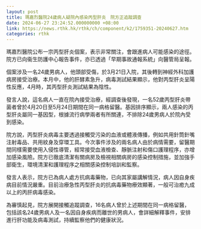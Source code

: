 ```yaml
---
layout: post
title: 瑪嘉烈醫院24歲病人疑院內感染丙型肝炎　院方正追蹤調查
date: 2024-06-27 23:24:52.000000000 +08:00
link: https://news.rthk.hk/rthk/ch/component/k2/1759351-20240627.htm
categories: rthk
---
```


瑪嘉烈醫院公布一宗丙型肝炎個案，表示非常關注，會跟進病人可能感染的途徑。院方已向衞生防護中心報告事件，亦已透過「早期事故通報系統」向醫管局呈報。

個案涉及一名24歲男病人，他頭部受傷，於3月21日入院，其後轉到神經外科加護病房接受治療。本月中，他的肝酵素急升，病毒測試結果顯示，他對丙型肝炎呈陽性反應，4月時，其丙型肝炎測試結果為陰性。

發言人說，這名病人一直在院內接受治療，經調查後發現，一名52歲丙型肝炎帶菌者曾於4月20日至5月24日期間在同一病格留醫。基因排序顯示，兩人感染的丙型肝炎屬同一基因型，根據流行病學兩者有所關連，不排除24歲男病人於院內受到感染。

院方說，丙型肝炎病毒主要透過接觸受污染的血液或體液傳播，例如共用針筒針嘴注射毒品、共用紋身及穿環工具。今次事件涉及的兩名病人由於病情需要，留醫期間同樣需要使用入侵性導管，經常接受血液檢查、靜脈注射和傷口護理程序，亦增加感染風險。院方已徹底清潔有關病房及檢視相關病房的感染控制措施，並加強手部衛生，環境清潔和護理程序之相關感染控制培訓和監察。

發言人表示，院方已為病人處方抗病毒藥物，已向其家屬講解情況，病人因自身疾病目前情況嚴重。目前治療急性丙型肝炎的抗病毒藥物療效顯著，一般可治癒九成以上的丙肝病毒感染。

為審慎起見，院方展開接觸追蹤調查，16名病人曾於上述期間在同一病格留醫，包括該名24歲男病人及一名因自身疾病而離世的男病人，會詳細解釋事件，安排進行肝功能及病毒測試，持續監察他們的健康狀況。
